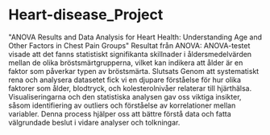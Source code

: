 # Heart-disease_Project
"ANOVA Results and Data Analysis for Heart Health: Understanding Age and Other Factors in Chest Pain Groups"
Resultat från ANOVA: ANOVA-testet visade att det fanns statistiskt signifikanta skillnader i åldersmedelvärden mellan de olika bröstsmärtgrupperna, vilket kan indikera att ålder är en faktor som påverkar typen av bröstsmärta.
Slutsats
Genom att systematiskt rena och analysera datasetet fick vi en djupare förståelse för hur olika faktorer som ålder, blodtryck, och kolesterolnivåer relaterar till hjärthälsa. Visualiseringarna och den statistiska analysen gav oss viktiga insikter, såsom identifiering av outliers och förståelse av korrelationer mellan variabler. Denna process hjälper oss att bättre förstå data och fatta välgrundade beslut i vidare analyser och tolkningar.
